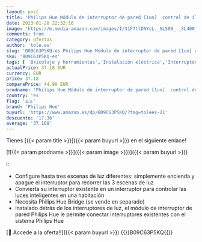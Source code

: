 ```yaml
---
layout: post
title: 'Philips Hue Módulo de interruptor de pared [1un]  control de iluminación inteligente  color blanco'
date: 2023-01-28 22:32:16
image: 'https://m.media-amazon.com/images/I/31F7tlDNYcL._SL500_._SL400_.jpg'
comments: true
category: ofertas
author: 'tole.es'
slug: 'B09C63P5KQ-es Philips Hue Módulo de interruptor de pared [1un] control...'
sku: 'B09C63P5KQ-es'
tags: [ 'Bricolaje y herramientas','Instalación eléctrica','Interruptores y reguladores de luz','Reguladores de intensidad','hue','philips','philips hue','🇪🇸', ]
actualPrice: 37.18 EUR
currency: EUR
price: 37.18
comparePrice: 44.99 EUR
prodname: 'Philips Hue Módulo de interruptor de pared [1un]  control de iluminación inteligente  color blanco'
country: 'es'
flag: '🇪🇸'
brand: 'Philips Hue'
buyurl: 'https://www.amazon.es/dp/B09C63P5KQ/?tag=tolees-21'
descuento: '17.36'
average: '37.168'
---
```


Tienes [{{< param title >}}]({{< param buyurl >}}) en el siguiente enlace!

[![{{< param prodname >}}]({{< param image >}})]({{< param buyurl >}})

ℹ️:

- Configure hasta tres escenas de luz diferentes: simplemente encienda y apague el interruptor para recorrer las 3 escenas de luz
- Convierta su interruptor existente en un interruptor para controlar las luces inteligentes en una habitación
- Necesita Philips Hue Bridge (se vende en separado)
- Instalado detrás de los interruptores de luz, el módulo de interruptor de pared Philips Hue le permite conectar interruptores existentes con el sistema Philips Hue

[🛒 Accede a la oferta!!]({{< param buyurl >}})
{{<world>}}B09C63P5KQ{{</world>}}
